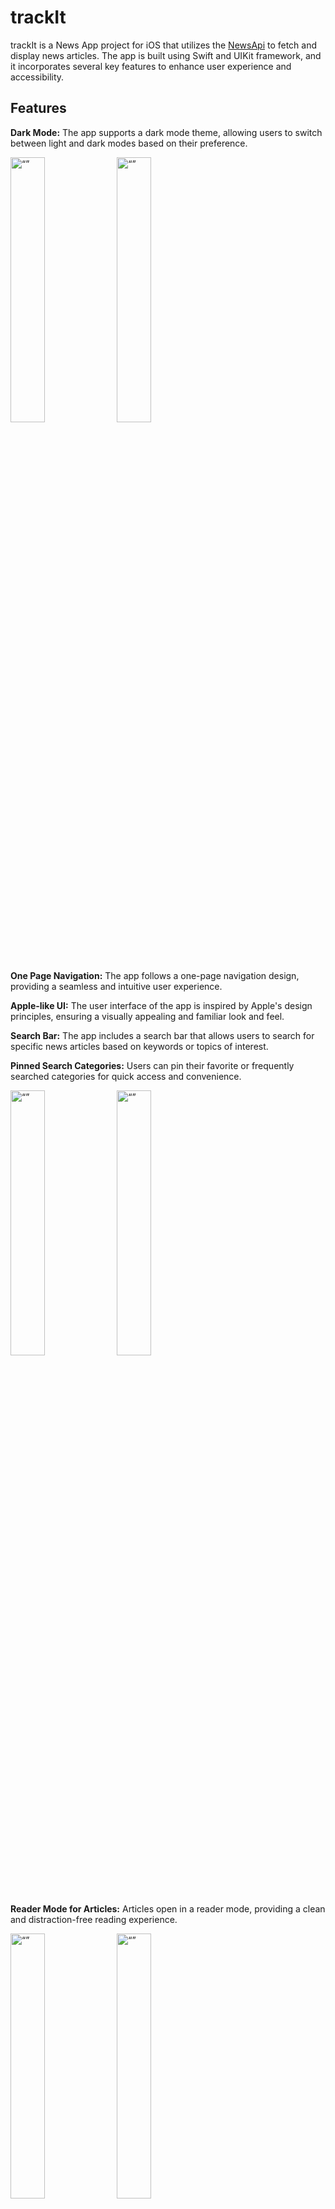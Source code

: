 # trackIt

trackIt is a News App project for iOS that utilizes the [NewsApi](https://newsapi.org) to fetch and display news articles. The app is built using Swift and UIKit framework, and it incorporates several key features to enhance user experience and accessibility.

## Features

**Dark Mode:** The app supports a dark mode theme, allowing users to switch between light and dark modes based on their preference. 
<p float="left">
<img src="https://user-images.githubusercontent.com/80788036/245189312-f7b73c79-2120-4d79-9ed2-4bd8b06f7ab2.png" alt= “” width="33%"/>
<img src="https://user-images.githubusercontent.com/80788036/245189352-a1758f69-4cca-456e-bf68-a4c899805c9c.png" alt= “” width="33%" />
</p>

**One Page Navigation:** The app follows a one-page navigation design, providing a seamless and intuitive user experience.

**Apple-like UI:** The user interface of the app is inspired by Apple's design principles, ensuring a visually appealing and familiar look and feel.

**Search Bar:** The app includes a search bar that allows users to search for specific news articles based on keywords or topics of interest.

**Pinned Search Categories:** Users can pin their favorite or frequently searched categories for quick access and convenience.
<p float="left">
<img src="https://user-images.githubusercontent.com/80788036/245190439-48319b83-1365-4599-acb1-67ad803b4a26.gif" alt= “” width="33%"/>
<img src="https://user-images.githubusercontent.com/80788036/245190475-7390ceb7-01d6-45bc-816e-9c1a072e9936.gif" alt= “” width="33%" />
</p>

**Reader Mode for Articles:** Articles open in a reader mode, providing a clean and distraction-free reading experience. 

<p float="left">
<img src="https://user-images.githubusercontent.com/80788036/245189350-d0c2f78b-d1dc-47a0-8da7-4b0716848ab9.png" alt= “” width="33%"/>
<img src="https://user-images.githubusercontent.com/80788036/245189361-8f5e7559-687f-4d01-bfef-c8395a787b9c.png" alt= “” width="33%" />
</p>

## Installation

To run the News App project on your iOS device or simulator, follow these steps:

Clone the repository to your local machine.
Open the project in Xcode.
Ensure you have the necessary dependencies and frameworks installed.
Build and run the app on your desired iOS device or simulator.
Please note that you may need to provide your own API key for the News API in order to fetch the news articles successfully. Make sure to update the relevant code with your API key.

## Requirements

Xcode 12.0 or later

Swift 5.0 or later

iOS 13.0 or later


## Credits

The News App project utilizes the News API (http://newsapi.org) to fetch news articles. The design inspiration for the Apple-like UI comes from Apple's official design guidelines and principles.

## License

This project is licensed under the MIT License. Feel free to modify and use it according to your needs.
